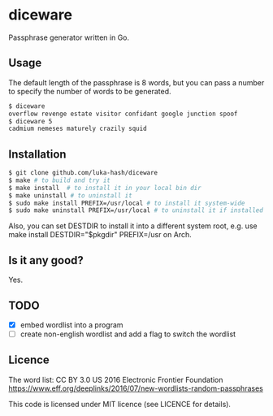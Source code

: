 # diceware

Passphrase generator written in Go.

## Usage

The default length of the passphrase is 8 words, but you can pass a number to
specify the number of words to be generated.

``` sh
$ diceware
overflow revenge estate visitor confidant google junction spoof
$ diceware 5
cadmium nemeses maturely crazily squid
```

## Installation

```sh
$ git clone github.com/luka-hash/diceware
$ make # to build and try it
$ make install  # to install it in your local bin dir
$ make uninstall # to uninstall it
$ sudo make install PREFIX=/usr/local # to install it system-wide
$ sudo make uninstall PREFIX=/usr/local # to uninstall it if installed system-wide
```

Also, you can set DESTDIR to install it into a different system root, e.g. use
make install DESTDIR="$pkgdir" PREFIX=/usr on Arch.

## Is it any good?

Yes.

## TODO
- [x] embed wordlist into a program
- [ ] create non-english wordlist and add a flag to switch the wordlist

## Licence

The word list: CC BY 3.0 US 2016 Electronic Frontier Foundation
https://www.eff.org/deeplinks/2016/07/new-wordlists-random-passphrases

This code is licensed under MIT licence (see LICENCE for details).

